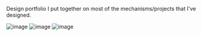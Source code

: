 Design portfolio I put together on most of the mechanisms/projects that I've designed. 

![image](https://github.com/user-attachments/assets/ab451d9b-47fe-4bb3-8ff7-e9ddbaa42225)
![image](https://github.com/user-attachments/assets/82ad2179-0c2b-4d77-8c8a-95fc0a6c71b0)
![image](https://github.com/user-attachments/assets/68a3ffe7-f38f-46f6-9b22-d03f21e60d99)
